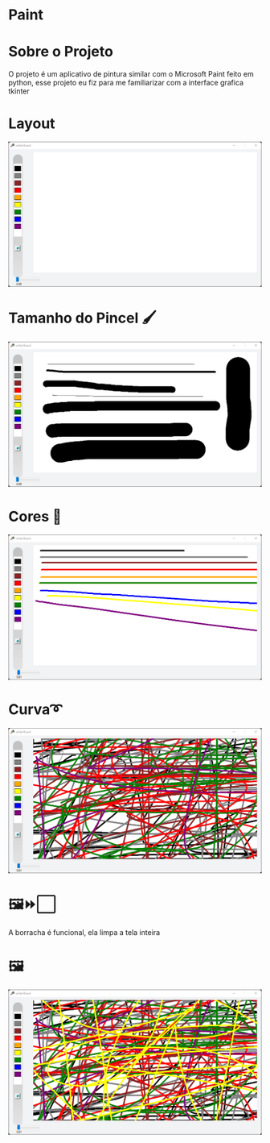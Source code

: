 # Paint
 
# Sobre o Projeto 

O projeto é um aplicativo de pintura similar com o Microsoft Paint feito em python, esse projeto eu fiz para me familiarizar com a interface grafica tkinter

# Layout 

![layout lonig](https://github.com/Amarilha/Paint/blob/main/Paint-Imagem/Captura%20de%20tela%202023-01-10%20200803.png)

##
##

# Tamanho do Pincel 🖌️

![layout lonig](https://github.com/Amarilha/Paint/blob/main/Paint-Imagem/Captura%20de%20tela%202023-01-10%20200929.png)

##
##

# Cores 🎨
![layout lonig](https://github.com/Amarilha/Paint/blob/main/Paint-Imagem/Captura%20de%20tela%202023-01-10%20201058.png)

##
##

# Curva➰
![layout lonig](https://github.com/Amarilha/Paint/blob/main/Paint-Imagem/Captura%20de%20tela%202023-01-10%20201404.png)
# 🖼️⏩⬜
A borracha é funcional, ela limpa a tela inteira 

##
##

# 🖼️

![layout lonig](https://github.com/Amarilha/Paint/blob/main/Paint-Imagem/Captura%20de%20tela%202023-01-10%20201440.png)
